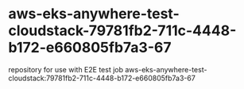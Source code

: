 # aws-eks-anywhere-test-cloudstack-79781fb2-711c-4448-b172-e660805fb7a3-67
repository for use with E2E test job aws-eks-anywhere-test-cloudstack:79781fb2-711c-4448-b172-e660805fb7a3-67
